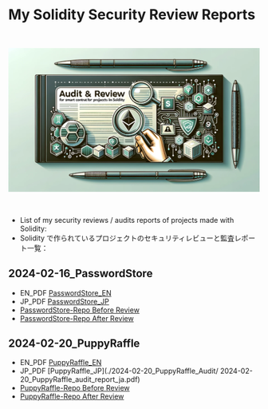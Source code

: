 <!-- @format -->

# My Solidity Security Review Reports

<br/>
<p align="center">
<img src="./Audit_reports_images.webp" width="600" alt="Security review">
</p>
<br/>

- List of my security reviews / audits reports of projects made with Solidity:
- Solidity で作られているプロジェクトのセキュリティレビューと監査レポート一覧：

## 2024-02-16_PasswordStore

- EN_PDF [PasswordStore_EN](./2024-02-17_PasswordStore_Audit/2024-02-17_PasswordStore_audit_report_en.pdf)
- JP_PDF [PasswordStore_JP](./2024-02-17_PasswordStore_Audit/2024-02-17_PasswordStore_audit_report_ja.pdf)
- [PasswordStore-Repo Before Review](https://github.com/Cyfrin/3-passwordstore-audit/tree/onboarded)
- [PasswordStore-Repo After Review](https://github.com/Jer-B/passwordStore_after_audit)

## 2024-02-20_PuppyRaffle

- EN_PDF [PuppyRaffle_EN](./2024-02-20_PuppyRaffle_Audit/2024-02-20_PuppyRaffle_audit_report_en.pdf)
- JP_PDF [PuppyRaffle_JP](./2024-02-20_PuppyRaffle_Audit/ 2024-02-20_PuppyRaffle_audit_report_ja.pdf)
- [PuppyRaffle-Repo Before Review](https://github.com/Cyfrin/4-puppy-raffle-audit)
- [PuppyRaffle-Repo After Review](https://github.com/Jer-B/PuppyRaffle_after_audit)
